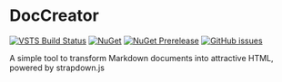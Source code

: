 # DocCreator


[![VSTS Build Status][vsts-badge]](#)
[![NuGet][nuget-v-badge]](https://www.nuget.org/packages/DocCreator/)
[![NuGet Prerelease][nuget-pre-badge]](https://www.nuget.org/packages/DocCreator/)
[![GitHub issues][github-issues]](https://github.com/agc93/DocCreator/issues)

A simple tool to transform Markdown documents into attractive HTML, powered by strapdown.js

[vsts-badge]: https://vs01.visualstudio.com/DefaultCollection/_apis/public/build/definitions/09d675bd-0b92-45dc-8a6c-f8c4976b4ef0/11/badge
[nuget-v-badge]: https://img.shields.io/nuget/v/DocCreator.svg?maxAge=3600?style=flat-square
[nuget-pre-badge]: https://img.shields.io/nuget/vpre/DocCreator.svg?maxAge=3600?style=flat-square?label=prerelease
[github-issues]: https://img.shields.io/github/issues/agc93/DocCreator.svg?maxAge=3600?style=flat-square

